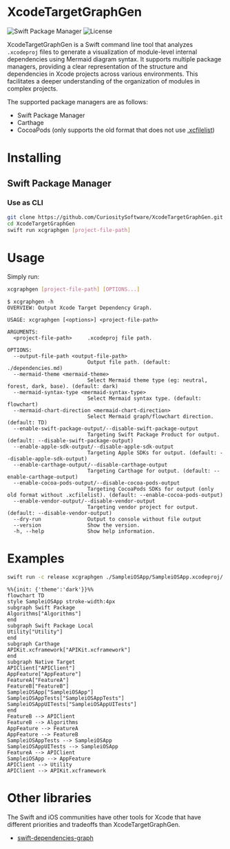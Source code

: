 # XcodeTargetGraphGen

![Swift Package Manager](https://img.shields.io/badge/swift%20package%20manager-compatible-brightgreen.svg)
![License](https://img.shields.io/badge/License-MIT-yellow.svg)

XcodeTargetGraphGen is a Swift command line tool that analyzes `.xcodeproj` files to generate a visualization of module-level internal dependencies using Mermaid diagram syntax. It supports multiple package managers, providing a clear representation of the structure and dependencies in Xcode projects across various environments. This facilitates a deeper understanding of the organization of modules in complex projects.

The supported package managers are as follows:

- Swift Package Manager
- Carthage
- CocoaPods (only supports the old format that does not use [.xcfilelist](https://blog.cocoapods.org/CocoaPods-1.7.0-beta/))

# Installing

## Swift Package Manager

### Use as CLI

```bash
git clone https://github.com/CuriositySoftware/XcodeTargetGraphGen.git
cd XcodeTargetGraphGen
swift run xcgraphgen [project-file-path]
```

# Usage

Simply run:

```bash
xcgraphgen [project-file-path] [OPTIONS...] 
```

```
$ xcgraphgen -h
OVERVIEW: Output Xcode Target Dependency Graph.

USAGE: xcgraphgen [<options>] <project-file-path>

ARGUMENTS:
  <project-file-path>     .xcodeproj file path.

OPTIONS:
  --output-file-path <output-file-path>
                          Output file path. (default: ./dependencies.md)
  --mermaid-theme <mermaid-theme>
                          Select Mermaid theme type (eg: neutral, forest, dark, base). (default: dark)
  --mermaid-syntax-type <mermaid-syntax-type>
                          Select Mermaid syntax type. (default: flowchart)
  --mermaid-chart-direction <mermaid-chart-direction>
                          Select Mermaid graph/flowchart direction. (default: TD)
  --enable-swift-package-output/--disable-swift-package-output
                          Targeting Swift Package Product for output. (default: --disable-swift-package-output)
  --enable-apple-sdk-output/--disable-apple-sdk-output
                          Targeting Apple SDKs for output. (default: --disable-apple-sdk-output)
  --enable-carthage-output/--disable-carthage-output
                          Targeting Carthage for output. (default: --enable-carthage-output)
  --enable-cocoa-pods-output/--disable-cocoa-pods-output
                          Targeting CocoaPods SDKs for output (only old format without .xcfilelist). (default: --enable-cocoa-pods-output)
  --enable-vendor-output/--disable-vendor-output
                          Targeting vendor project for output. (default: --disable-vendor-output)
  --dry-run               Output to console without file output
  --version               Show the version.
  -h, --help              Show help information.
```

# Examples

```bash
swift run -c release xcgraphgen ./SampleiOSApp/SampleiOSApp.xcodeproj/
```

```mermaid
%%{init: {'theme':'dark'}}%%
flowchart TD
style SampleiOSApp stroke-width:4px
subgraph Swift Package
Algorithms["Algorithms"]
end
subgraph Swift Package Local
Utility["Utility"]
end
subgraph Carthage
APIKit.xcframework["APIKit.xcframework"]
end
subgraph Native Target
APIClient["APIClient"]
AppFeature["AppFeature"]
FeatureA["FeatureA"]
FeatureB["FeatureB"]
SampleiOSApp["SampleiOSApp"]
SampleiOSAppTests["SampleiOSAppTests"]
SampleiOSAppUITests["SampleiOSAppUITests"]
end
FeatureB --> APIClient
FeatureB --> Algorithms
AppFeature --> FeatureA
AppFeature --> FeatureB
SampleiOSAppTests --> SampleiOSApp
SampleiOSAppUITests --> SampleiOSApp
FeatureA --> APIClient
SampleiOSApp --> AppFeature
APIClient --> Utility
APIClient --> APIKit.xcframework
```

# Other libraries

The Swift and iOS communities have other tools for Xcode that have different priorities and tradeoffs than XcodeTargetGraphGen.

- [swift-dependencies-graph](https://github.com/Ryu0118/swift-dependencies-graph)

